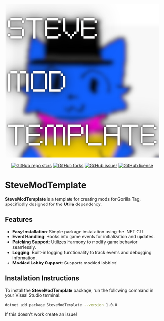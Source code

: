 <p align="center">
  <a href="#"><img src="https://github.com/SteveTheAnimator/SteveModTemplate/blob/main/STEV.png" width="500"></a>
</p>

<p align="center">
  <a href="https://github.com/SteveTheAnimator/SteveModTemplate"><img alt="GitHub repo stars" src="https://img.shields.io/github/stars/SteveTheAnimator/SteveModTemplate?style=for-the-badge"></a>
  <a href="https://github.com/SteveTheAnimator/SteveModTemplate"><img alt="GitHub forks" src="https://img.shields.io/github/forks/SteveTheAnimator/SteveModTemplate?style=for-the-badge"></a>
  <a href="https://github.com/SteveTheAnimator/SteveModTemplate"><img alt="GitHub issues" src="https://img.shields.io/github/issues/SteveTheAnimator/SteveModTemplate?style=for-the-badge"></a>
  <a href="https://github.com/SteveTheAnimator/SteveModTemplate"><img alt="GitHub license" src="https://img.shields.io/github/license/SteveTheAnimator/SteveModTemplate?style=for-the-badge"></a>
</p>

# SteveModTemplate

**SteveModTemplate** is a template for creating mods for Gorilla Tag, specifically designed for the **Utilla** dependency.

## Features

- **Easy Installation**: Simple package installation using the .NET CLI.
- **Event Handling**: Hooks into game events for initialization and updates.
- **Patching Support**: Utilizes Harmony to modify game behavior seamlessly.
- **Logging**: Built-in logging functionality to track events and debugging information.
- **Modded Lobby Support**: Supports modded lobbies!

## Installation Instructions

To install the **SteveModTemplate** package, run the following command in your Visual Studio terminal:

```bash
dotnet add package SteveModTemplate --version 1.0.0

```
If this doesn't work create an issue!
